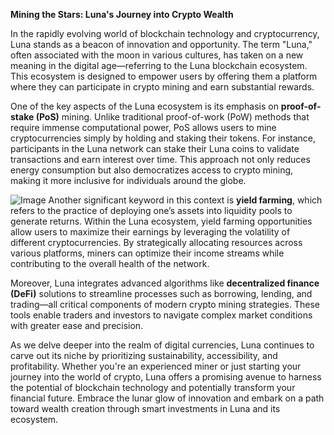 **Mining the Stars: Luna's Journey into Crypto Wealth**

In the rapidly evolving world of blockchain technology and cryptocurrency, Luna stands as a beacon of innovation and opportunity. The term "Luna," often associated with the moon in various cultures, has taken on a new meaning in the digital age—referring to the Luna blockchain ecosystem. This ecosystem is designed to empower users by offering them a platform where they can participate in crypto mining and earn substantial rewards.

One of the key aspects of the Luna ecosystem is its emphasis on **proof-of-stake (PoS)** mining. Unlike traditional proof-of-work (PoW) methods that require immense computational power, PoS allows users to mine cryptocurrencies simply by holding and staking their tokens. For instance, participants in the Luna network can stake their Luna coins to validate transactions and earn interest over time. This approach not only reduces energy consumption but also democratizes access to crypto mining, making it more inclusive for individuals around the globe.


![Image](https://github.com/user-attachments/assets/31692037-0104-4703-abd1-696b6a7dd41b)
Another significant keyword in this context is **yield farming**, which refers to the practice of deploying one’s assets into liquidity pools to generate returns. Within the Luna ecosystem, yield farming opportunities allow users to maximize their earnings by leveraging the volatility of different cryptocurrencies. By strategically allocating resources across various platforms, miners can optimize their income streams while contributing to the overall health of the network.

Moreover, Luna integrates advanced algorithms like **decentralized finance (DeFi)** solutions to streamline processes such as borrowing, lending, and trading—all critical components of modern crypto mining strategies. These tools enable traders and investors to navigate complex market conditions with greater ease and precision.

As we delve deeper into the realm of digital currencies, Luna continues to carve out its niche by prioritizing sustainability, accessibility, and profitability. Whether you're an experienced miner or just starting your journey into the world of crypto, Luna offers a promising avenue to harness the potential of blockchain technology and potentially transform your financial future. Embrace the lunar glow of innovation and embark on a path toward wealth creation through smart investments in Luna and its ecosystem.